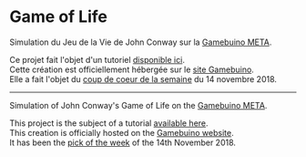 # Game of Life

Simulation du Jeu de la Vie de John Conway sur la [Gamebuino META](https://gamebuino.com/).

Ce projet fait l'objet d'un tutoriel [disponible ici](https://m1cr0lab-gamebuino.github.io/gb-game-of-life/).  
Cette création est officiellement hébergée sur le [site Gamebuino](https://gamebuino.com/creations/game-of-life).  
Elle a fait l'objet du [coup de coeur de la semaine](https://gamebuino.com/news/maker-faire-and-free-gamebuino) du 14 novembre 2018.

---

Simulation of John Conway's Game of Life on the [Gamebuino META](https://gamebuino.com/).

This project is the subject of a tutorial [available here](https://m1cr0lab-gamebuino.github.io/gb-game-of-life/).  
This creation is officially hosted on the [Gamebuino website](https://gamebuino.com/creations/game-of-life).  
It has been the [pick of the week](https://gamebuino.com/news/maker-faire-and-free-gamebuino) of the 14th November 2018.